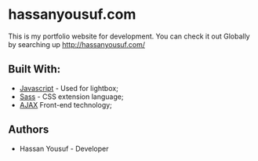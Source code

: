 
# hassanyousuf.com

This is my portfolio website for development. You can check it out Globally by searching up http://hassanyousuf.com/


## Built With: 
* [Javascript](https://www.javascript.com/) - Used for lightbox;
* [Sass](https://sass-lang.com/) - CSS extension language;
* [AJAX](https://www.w3schools.com/xml/ajax_intro.asp) Front-end technology;

## Authors
* Hassan Yousuf - Developer

